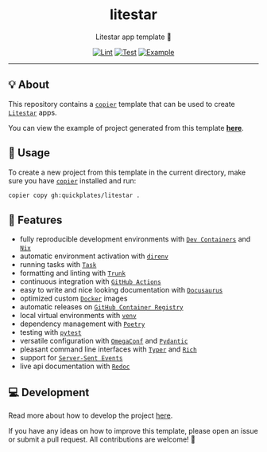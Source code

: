 <h1 align="center">litestar</h1>

<div align="center">

Litestar app template 🌠

[![Lint](https://github.com/quickplates/litestar/actions/workflows/lint.yaml/badge.svg)](https://github.com/quickplates/litestar/actions/workflows/lint.yaml)
[![Test](https://github.com/quickplates/litestar/actions/workflows/test.yaml/badge.svg)](https://github.com/quickplates/litestar/actions/workflows/test.yaml)
[![Example](https://github.com/quickplates/litestar/actions/workflows/example.yaml/badge.svg)](https://github.com/quickplates/litestar/actions/workflows/example.yaml)

</div>

---

## 💡 About

This repository contains a [`copier`](https://copier.readthedocs.io) template
that can be used to create [`Litestar`](https://litestar.dev) apps.

You can view the example of project generated from this template
[**here**](https://github.com/quickplates/litestar-example).

## 📜 Usage

To create a new project from this template in the current directory,
make sure you have [`copier`](https://copier.readthedocs.io) installed and run:

```sh
copier copy gh:quickplates/litestar .
```

## 🚀 Features

- fully reproducible development environments with
  [`Dev Containers`](https://code.visualstudio.com/docs/remote/containers)
  and [`Nix`](https://nixos.org)
- automatic environment activation with [`direnv`](https://direnv.net)
- running tasks with [`Task`](https://taskfile.dev)
- formatting and linting with [`Trunk`](https://trunk.io)
- continuous integration with [`GitHub Actions`](https://github.com/features/actions)
- easy to write and nice looking documentation
  with [`Docusaurus`](https://docusaurus.io)
- optimized custom [`Docker`](https://www.docker.com) images
- automatic releases on [`GitHub Container Registry`](https://ghcr.io)
- local virtual environments with [`venv`](https://docs.python.org/3/library/venv.html)
- dependency management with [`Poetry`](https://python-poetry.org)
- testing with [`pytest`](https://pytest.org)
- versatile configuration with [`OmegaConf`](https://omegaconf.readthedocs.io)
  and [`Pydantic`](https://docs.pydantic.dev/latest)
- pleasant command line interfaces with [`Typer`](https://typer.tiangolo.com)
  and [`Rich`](https://rich.readthedocs.io)
- support for [`Server-Sent Events`](https://developer.mozilla.org/en-US/docs/Web/API/Server-sent_events)
- live api documentation with [`Redoc`](https://redocly.com)

## 💻 Development

Read more about how to develop the project
[here](https://github.com/quickplates/litestar/blob/main/CONTRIBUTING.md).

If you have any ideas on how to improve this template,
please open an issue or submit a pull request.
All contributions are welcome! 🤗
